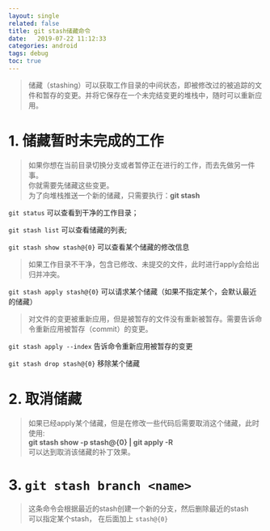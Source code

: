 ```yaml
---
layout: single
related: false
title: git stash储藏命令
date:   2019-07-22 11:12:33
categories: android
tags: debug
toc: true
---
```


> 储藏（stashing）可以获取工作目录的中间状态，即被修改过的被追踪的文件和暂存的变更。并将它保存在一个未完结变更的堆栈中，随时可以重新应用。


# 1. 储藏暂时未完成的工作

> 如果你想在当前目录切换分支或者暂停正在进行的工作，而去先做另一件事。  
> 你就需要先储藏这些变更。  
> 为了向堆栈推送一个新的储藏，只需要执行：__git stash__

`git status` 可以查看到干净的工作目录；

`git stash list` 可以查看储藏的列表;  

`git stash show stash@{0}` 可以查看某个储藏的修改信息

> 如果工作目录不干净，包含已修改、未提交的文件，此时进行apply会给出归并冲突。

`git stash apply stash@{0}` 可以请求某个储藏（如果不指定某个，会默认最近的储藏）

> 对文件的变更被重新应用，但是被暂存的文件没有重新被暂存。需要告诉命令重新应用被暂存（commit）的变更。

`git stash apply --index` 告诉命令重新应用被暂存的变更

`git stash drop stash@{0}` 移除某个储藏

# 2. 取消储藏

> 如果已经apply某个储藏，但是在修改一些代码后需要取消这个储藏，此时使用:  
> __git stash show -p stash@{0} | git apply -R__  
> 可以达到取消该储藏的补丁效果。

# 3. `git stash branch <name>`

> 这条命令会根据最近的stash创建一个新的分支，然后删除最近的stash  
> 可以指定某个stash， 在后面加上 `stash@{0}`  
